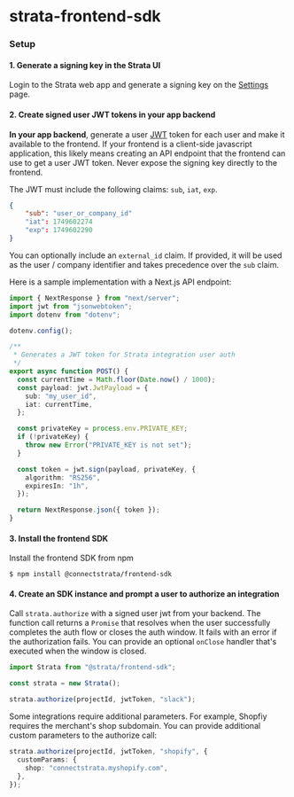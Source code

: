 # strata-frontend-sdk

### Setup

#### 1. Generate a signing key in the Strata UI

Login to the Strata web app and generate a signing key on the [Settings](https://app.connectstrata.com/settings) page.

#### 2. Create signed user JWT tokens in your app backend

**In your app backend**, generate a user [JWT](https://jwt.io/) token for each user and make it available to the frontend. If your frontend is a client-side javascript application, this likely means creating an API endpoint that the frontend can use to get a user JWT token. Never expose the signing key directly to the frontend.

The JWT must include the following claims: `sub`, `iat`, `exp`.

```json
{
    "sub": "user_or_company_id"
    "iat": 1749602274
    "exp": 1749602290
}
```

You can optionally include an `external_id` claim. If provided, it will be used as the user / company identifier and takes precedence over the `sub` claim.

Here is a sample implementation with a Next.js API endpoint:

```typescript
import { NextResponse } from "next/server";
import jwt from "jsonwebtoken";
import dotenv from "dotenv";

dotenv.config();

/**
 * Generates a JWT token for Strata integration user auth
 */
export async function POST() {
  const currentTime = Math.floor(Date.now() / 1000);
  const payload: jwt.JwtPayload = {
    sub: "my_user_id",
    iat: currentTime,
  };

  const privateKey = process.env.PRIVATE_KEY;
  if (!privateKey) {
    throw new Error("PRIVATE_KEY is not set");
  }

  const token = jwt.sign(payload, privateKey, {
    algorithm: "RS256",
    expiresIn: "1h",
  });

  return NextResponse.json({ token });
}
```

#### 3. Install the frontend SDK

Install the frontend SDK from npm

```
$ npm install @connectstrata/frontend-sdk
```

#### 4. Create an SDK instance and prompt a user to authorize an integration

Call `strata.authorize` with a signed user jwt from your backend. The function call returns a `Promise` that resolves when the user successfully completes the auth flow or closes the auth window. It fails with an error if the authorization fails. You can provide an optional `onClose` handler that's executed when the window is closed.

```typescript
import Strata from "@strata/frontend-sdk";

const strata = new Strata();

strata.authorize(projectId, jwtToken, "slack");
```

Some integrations require additional parameters. For example, Shopfiy requires the merchant's shop subdomain. You can provide additional custom parameters to the authorize call:

```typescript
strata.authorize(projectId, jwtToken, "shopify", {
  customParams: {
    shop: "connectstrata.myshopify.com",
  },
});
```
